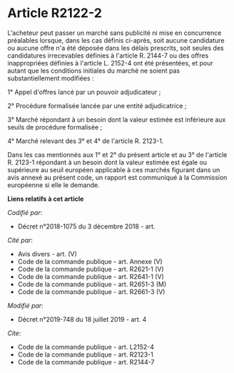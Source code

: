 # Article R2122-2

L'acheteur peut passer un marché sans publicité ni mise en concurrence préalables lorsque, dans les cas définis ci-après,
soit aucune candidature ou aucune offre n'a été déposée dans les délais prescrits, soit seules des candidatures irrecevables
définies à l'article R. 2144-7 ou des offres inappropriées définies à l'article L. 2152-4 ont été présentées, et pour autant
que les conditions initiales du marché ne soient pas substantiellement modifiées :

1° Appel d'offres lancé par un pouvoir adjudicateur ;

2° Procédure formalisée lancée par une entité adjudicatrice ;

3° Marché répondant à un besoin dont la valeur estimée est inférieure aux seuils de procédure formalisée ;

4° Marché relevant des 3° et 4° de l'article R. 2123-1.

Dans les cas mentionnés aux 1° et 2° du présent article et au 3° de l'article R. 2123-1 répondant à un besoin dont la valeur
estimée est égale ou supérieure au seuil européen applicable à ces marchés figurant dans un avis annexé au présent code, un
rapport est communiqué à la Commission européenne si elle le demande.

**Liens relatifs à cet article**

_Codifié par_:

  - Décret n°2018-1075 du 3 décembre 2018 - art.

_Cité par_:

  - Avis divers - art. (V)
  - Code de la commande publique - art. Annexe (V)
  - Code de la commande publique - art. R2621-1 (V)
  - Code de la commande publique - art. R2641-1 (V)
  - Code de la commande publique - art. R2651-3 (M)
  - Code de la commande publique - art. R2661-3 (V)

_Modifié par_:

  - Décret n°2019-748 du 18 juillet 2019 - art. 4

_Cite_:

  - Code de la commande publique - art. L2152-4
  - Code de la commande publique - art. R2123-1
  - Code de la commande publique - art. R2144-7
